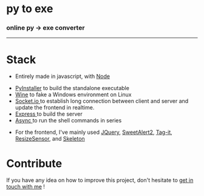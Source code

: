 <h1> py to exe </h1>
<h3> online py → exe converter </h3>
<hr/>

# Stack
- Entirely made in javascript, with <a href="https://github.com/nodejs/node"> Node </a>
* <a href="https://github.com/pyinstaller/pyinstaller">PyInstaller</a> to build the standalone executable
* <a href="https://github.com/wine-mirror/wine">Wine</a> to fake a Windows environment on Linux
* <a href="https://github.com/socketio/socket.io"> Socket.io </a> to establish long connection between client and server and update the frontend in realtime.
* <a href="https://github.com/expressjs/express"> Express </a> to build the server
* <a href="https://github.com/caolan/async"> Async </a> to run the shell commands in series
- For the frontend, I've mainly used <a href="https://github.com/jquery/jquery">JQuery</a>, <a href="https://github.com/sweetalert2/sweetalert2">SweetAlert2</a>, <a href="https://github.com/aehlke/tag-it">Tag-it</a>, <a href="https://github.com/procurios/ResizeSensor">ResizeSensor</a>, and <a href="https://github.com/dhg/Skeleton"> Skeleton </a>

# Contribute
If you have any idea on how to improve this project, don't hesitate to <a href="http://www.michaelcukier.com/home/"> get in touch with me</a> ! 
